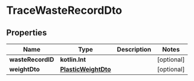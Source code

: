 
# TraceWasteRecordDto

## Properties
Name | Type | Description | Notes
------------ | ------------- | ------------- | -------------
**wasteRecordID** | **kotlin.Int** |  |  [optional]
**weightDto** | [**PlasticWeightDto**](PlasticWeightDto.md) |  |  [optional]



